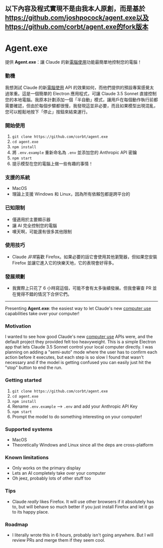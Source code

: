 以下內容及程式實現不是由我本人原創，而是基於 https://github.com/joshpocock/agent.exe以及https://github.com/corbt/agent.exe的fork版本
---

# Agent.exe

提供 **Agent.exe**：讓 Claude 的新[電腦使用](https://www.anthropic.com/news/3-5-models-and-computer-use)功能最簡單地控制您的電腦！

### 動機
我想測試 Claude 的新[電腦使用](https://www.anthropic.com/news/3-5-models-and-computer-use) API 的效果如何，而他們提供的預設專案感覺太過笨重。這是一個簡單的 Electron 應用程式，可讓 Claude 3.5 Sonnet 直接控制您的本地電腦。我原本計劃添加一個「半自動」模式，讓用戶在每個動作執行前都需要確認，但由於每個步驟都很慢，我發現這並非必要，而且如果模型出現混亂，您可以輕鬆地按下「停止」按鈕來結束運行。

### 開始使用
1. `git clone https://github.com/corbt/agent.exe`
2. `cd agent.exe`
3. `npm install`
4. 將 `.env.example` 重新命名為 `.env` 並添加您的 Anthropic API 密鑰
5. `npm start`
6. 提示模型在您的電腦上做一些有趣的事情！

### 支援的系統
- MacOS
- 理論上支援 Windows 和 Linux，因為所有依賴包都是跨平台的

### 已知限制
- 僅適用於主要顯示器
- 讓 AI 完全控制您的電腦
- 噢天啊，可能還有很多其他限制

### 使用技巧
- Claude *非常*喜歡 Firefox。如果必要的話它會使用其他瀏覽器，但如果您安裝 Firefox 並讓它進入它的快樂天地，它的表現會好得多。

### 發展規劃
- 我實際上只花了 6 小時寫這個，可能不會有太多後續發展。但我會審查 PR 並在覺得不錯的情況下合併它們。

---

Presenting **Agent.exe**: the easiest way to let Claude's new [computer use](https://www.anthropic.com/news/3-5-models-and-computer-use) capabilities take over your computer!

### Motivation
I wanted to see how good Claude's new [computer use](https://www.anthropic.com/news/3-5-models-and-computer-use) APIs were, and the default project they provided felt too heavyweight. This is a simple Electron app that lets Claude 3.5 Sonnet control your local computer directly. I was planning on adding a "semi-auto" mode where the user has to confirm each action before it executes, but each step is so slow I found that wasn't necessary and if the model is getting confused you can easily just hit the "stop" button to end the run.

### Getting started
1. `git clone https://github.com/corbt/agent.exe`
2. `cd agent.exe`
3. `npm install`
4. Rename `.env.example` --> `.env` and add your Anthropic API Key
5. `npm start`
6. Prompt the model to do something interesting on your computer!

### Supported systems
- MacOS
- Theoretically Windows and Linux since all the deps are cross-platform

### Known limitations
- Only works on the primary display
- Lets an AI completely take over your computer
- Oh jeez, probably lots of other stuff too

### Tips
- Claude *really* likes Firefox. It will use other browsers if it absolutely has to, but will behave so much better if you just install Firefox and let it go to its happy place.

### Roadmap
- I literally wrote this in 6 hours, probably isn't going anywhere. But I will review PRs and merge them if they seem cool.
